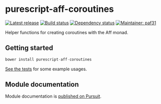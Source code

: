 # purescript-aff-coroutines

[![Latest release](http://img.shields.io/bower/v/purescript-aff-coroutines.svg)](https://github.com/purescript-contrib/purescript-aff-coroutines/releases)
[![Build status](https://travis-ci.org/purescript-contrib/purescript-aff-coroutines.svg?branch=master)](https://travis-ci.org/purescript-contrib/purescript-aff-coroutines)
[![Dependency status](https://img.shields.io/librariesio/github/purescript-contrib/purescript-aff-coroutines.svg)](https://libraries.io/github/purescript-contrib/purescript-aff-coroutines)
[![Maintainer: paf31](https://img.shields.io/badge/maintainer-paf31-lightgrey.svg)](http://github.com/paf31)

Helper functions for creating coroutines with the Aff monad.

## Getting started

``` purescript
bower install purescript-aff-coroutines
```

[See the tests](https://github.com/purescript-contrib/purescript-aff-coroutines/blob/master/test/Main.purs) for some example usages.

## Module documentation

Module documentation is [published on Pursuit](http://pursuit.purescript.org/packages/purescript-aff-coroutines).
